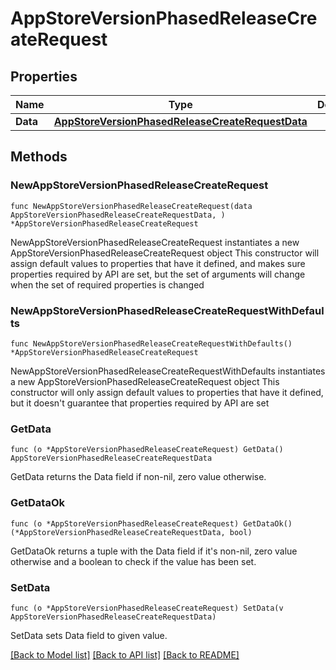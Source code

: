 # AppStoreVersionPhasedReleaseCreateRequest

## Properties

Name | Type | Description | Notes
------------ | ------------- | ------------- | -------------
**Data** | [**AppStoreVersionPhasedReleaseCreateRequestData**](AppStoreVersionPhasedReleaseCreateRequest_data.md) |  | 

## Methods

### NewAppStoreVersionPhasedReleaseCreateRequest

`func NewAppStoreVersionPhasedReleaseCreateRequest(data AppStoreVersionPhasedReleaseCreateRequestData, ) *AppStoreVersionPhasedReleaseCreateRequest`

NewAppStoreVersionPhasedReleaseCreateRequest instantiates a new AppStoreVersionPhasedReleaseCreateRequest object
This constructor will assign default values to properties that have it defined,
and makes sure properties required by API are set, but the set of arguments
will change when the set of required properties is changed

### NewAppStoreVersionPhasedReleaseCreateRequestWithDefaults

`func NewAppStoreVersionPhasedReleaseCreateRequestWithDefaults() *AppStoreVersionPhasedReleaseCreateRequest`

NewAppStoreVersionPhasedReleaseCreateRequestWithDefaults instantiates a new AppStoreVersionPhasedReleaseCreateRequest object
This constructor will only assign default values to properties that have it defined,
but it doesn't guarantee that properties required by API are set

### GetData

`func (o *AppStoreVersionPhasedReleaseCreateRequest) GetData() AppStoreVersionPhasedReleaseCreateRequestData`

GetData returns the Data field if non-nil, zero value otherwise.

### GetDataOk

`func (o *AppStoreVersionPhasedReleaseCreateRequest) GetDataOk() (*AppStoreVersionPhasedReleaseCreateRequestData, bool)`

GetDataOk returns a tuple with the Data field if it's non-nil, zero value otherwise
and a boolean to check if the value has been set.

### SetData

`func (o *AppStoreVersionPhasedReleaseCreateRequest) SetData(v AppStoreVersionPhasedReleaseCreateRequestData)`

SetData sets Data field to given value.



[[Back to Model list]](../README.md#documentation-for-models) [[Back to API list]](../README.md#documentation-for-api-endpoints) [[Back to README]](../README.md)


